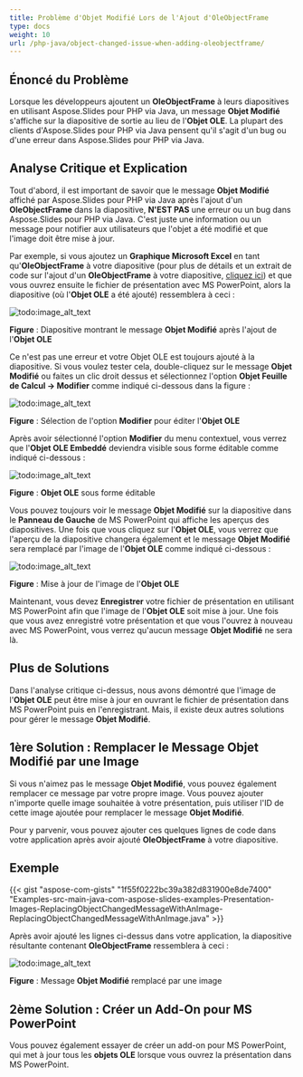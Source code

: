 ```yaml
---
title: Problème d'Objet Modifié Lors de l'Ajout d'OleObjectFrame
type: docs
weight: 10
url: /php-java/object-changed-issue-when-adding-oleobjectframe/
---
```


## **Énoncé du Problème**
Lorsque les développeurs ajoutent un **OleObjectFrame** à leurs diapositives en utilisant Aspose.Slides pour PHP via Java, un message **Objet Modifié** s'affiche sur la diapositive de sortie au lieu de l'**Objet OLE**. La plupart des clients d'Aspose.Slides pour PHP via Java pensent qu'il s'agit d'un bug ou d'une erreur dans Aspose.Slides pour PHP via Java.
## **Analyse Critique et Explication**
Tout d'abord, il est important de savoir que le message **Objet Modifié** affiché par Aspose.Slides pour PHP via Java après l'ajout d'un **OleObjectFrame** dans la diapositive, **N'EST PAS** une erreur ou un bug dans Aspose.Slides pour PHP via Java. C'est juste une information ou un message pour notifier aux utilisateurs que l'objet a été modifié et que l'image doit être mise à jour.

Par exemple, si vous ajoutez un **Graphique Microsoft Excel** en tant qu'**OleObjectFrame** à votre diapositive (pour plus de détails et un extrait de code sur l'ajout d'un **OleObjectFrame** à votre diapositive, [cliquez ici](/slides/php-java/adding-frame-to-the-slide/)) et que vous ouvrez ensuite le fichier de présentation avec MS PowerPoint, alors la diapositive (où l'**Objet OLE** a été ajouté) ressemblera à ceci :

![todo:image_alt_text](object-changed-issue-when-adding-oleobjectframe_1.png)

**Figure** : Diapositive montrant le message **Objet Modifié** après l'ajout de l'**Objet OLE**

Ce n'est pas une erreur et votre Objet OLE est toujours ajouté à la diapositive. Si vous voulez tester cela, double-cliquez sur le message **Objet Modifié** ou faites un clic droit dessus et sélectionnez l'option **Objet Feuille de Calcul -> Modifier** comme indiqué ci-dessous dans la figure :

![todo:image_alt_text](object-changed-issue-when-adding-oleobjectframe_2.png)

**Figure** : Sélection de l'option **Modifier** pour éditer l'**Objet OLE**

Après avoir sélectionné l'option **Modifier** du menu contextuel, vous verrez que l'**Objet OLE Embeddé** deviendra visible sous forme éditable comme indiqué ci-dessous :

![todo:image_alt_text](object-changed-issue-when-adding-oleobjectframe_3.png)

**Figure** : **Objet OLE** sous forme éditable

Vous pouvez toujours voir le message **Objet Modifié** sur la diapositive dans le **Panneau de Gauche** de MS PowerPoint qui affiche les aperçus des diapositives. Une fois que vous cliquez sur l'**Objet OLE**, vous verrez que l'aperçu de la diapositive changera également et le message **Objet Modifié** sera remplacé par l'image de l'**Objet OLE** comme indiqué ci-dessous :

![todo:image_alt_text](object-changed-issue-when-adding-oleobjectframe_4.png)

**Figure** : Mise à jour de l'image de l'**Objet OLE**

Maintenant, vous devez **Enregistrer** votre fichier de présentation en utilisant MS PowerPoint afin que l'image de l'**Objet OLE** soit mise à jour. Une fois que vous avez enregistré votre présentation et que vous l'ouvrez à nouveau avec MS PowerPoint, vous verrez qu'aucun message **Objet Modifié** ne sera là.
## **Plus de Solutions**
Dans l'analyse critique ci-dessus, nous avons démontré que l'image de l'**Objet OLE** peut être mise à jour en ouvrant le fichier de présentation dans MS PowerPoint puis en l'enregistrant. Mais, il existe deux autres solutions pour gérer le message **Objet Modifié**.
## **1ère Solution : Remplacer le Message Objet Modifié par une Image**
Si vous n'aimez pas le message **Objet Modifié**, vous pouvez également remplacer ce message par votre propre image. Vous pouvez ajouter n'importe quelle image souhaitée à votre présentation, puis utiliser l'ID de cette image ajoutée pour remplacer le message **Objet Modifié**.

Pour y parvenir, vous pouvez ajouter ces quelques lignes de code dans votre application après avoir ajouté **OleObjectFrame** à votre diapositive.
## **Exemple**
{{< gist "aspose-com-gists" "1f55f0222bc39a382d831900e8de7400" "Examples-src-main-java-com-aspose-slides-examples-Presentation-Images-ReplacingObjectChangedMessageWithAnImage-ReplacingObjectChangedMessageWithAnImage.java" >}}

Après avoir ajouté les lignes ci-dessus dans votre application, la diapositive résultante contenant **OleObjectFrame** ressemblera à ceci :

![todo:image_alt_text](object-changed-issue-when-adding-oleobjectframe_5.png)

**Figure** : Message **Objet Modifié** remplacé par une image
## **2ème Solution : Créer un Add-On pour MS PowerPoint**
Vous pouvez également essayer de créer un add-on pour MS PowerPoint, qui met à jour tous les **objets OLE** lorsque vous ouvrez la présentation dans MS PowerPoint.